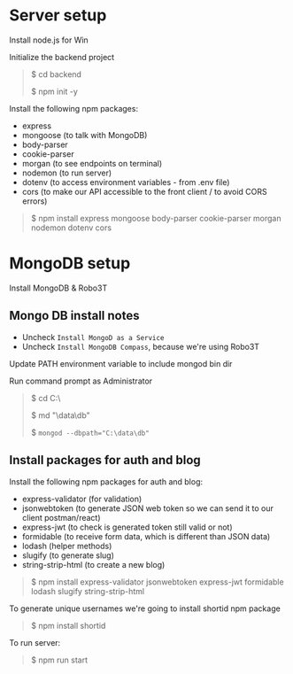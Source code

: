 # Server setup

Install node.js for Win

Initialize the backend project
> $ cd backend
>
> $ npm init -y

Install the following npm packages:

- express
- mongoose (to talk with MongoDB)
- body-parser
- cookie-parser
- morgan (to see endpoints on terminal)
- nodemon (to run server)
- dotenv (to access environment variables - from .env file)
- cors (to make our API accessible to the front client / to avoid CORS errors)

> $ npm install express mongoose body-parser cookie-parser morgan nodemon dotenv cors

# MongoDB setup

Install MongoDB & Robo3T

## Mongo DB install notes
- Uncheck `Install MongoD as a Service`
- Uncheck `Install MongoDB Compass`, because we're using Robo3T

Update PATH environment variable to include mongod bin dir

Run command prompt as Administrator
> $ cd C:\
>
> $ md "\data\db"
>
> $ `mongod --dbpath="C:\data\db"`

## Install packages for auth and blog

Install the following npm packages for auth and blog:
- express-validator (for validation)
- jsonwebtoken (to generate JSON web token so we can send it to our client postman/react)
- express-jwt (to check is generated token still valid or not)
- formidable (to receive form data, which is different than JSON data)
- lodash (helper methods)
- slugify (to generate slug)
- string-strip-html (to create a new blog)

> $ npm install express-validator jsonwebtoken express-jwt formidable lodash slugify string-strip-html

To generate unique usernames we're going to install shortid npm package
> $ npm install shortid

To run server:
> $ npm run start

